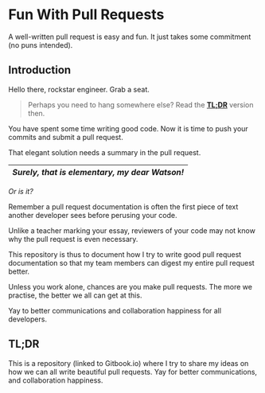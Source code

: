 # Fun With Pull Requests
A well-written pull request is easy and fun. It just takes some commitment (no puns intended).

## Introduction

Hello there, rockstar engineer. Grab a seat. 

> Perhaps you need to hang somewhere else? Read the [**TL;DR**](#tldr) version then.

You have spent some time writing good code. Now it is time to push your commits and submit a pull request.

That elegant solution needs a summary in the pull request. 


| *Surely, that is elementary, my dear Watson!* |
| ---- |

*Or is it?*

Remember a pull request documentation is often the first piece of text another developer sees before perusing your code.

Unlike a teacher marking your essay, reviewers of your code may not know why the pull request is even necessary.

This repository is thus to document how I try to write good pull request documentation so that my team members can digest my entire pull request better.

Unless you work alone, chances are you make pull requests. The more we practise, the better we all can get at this.

Yay to better communications and collaboration happiness for all developers.


## TL;DR

This is a repository (linked to Gitbook.io) where I try to share my ideas on how we can all write beautiful pull requests. Yay for better communications, and collaboration happiness.
